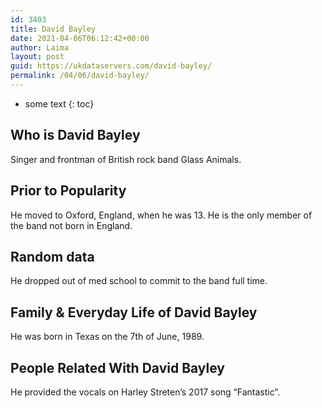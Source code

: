```yaml
---
id: 3403
title: David Bayley
date: 2021-04-06T06:12:42+00:00
author: Laima
layout: post
guid: https://ukdataservers.com/david-bayley/
permalink: /04/06/david-bayley/
---
```


* some text
{: toc}


## Who is David Bayley
                  
                  
                  
Singer and frontman of British rock band Glass Animals. 
                  
              
            
              
            
                
                
                
## Prior to Popularity
                  
                  
                  
He moved to Oxford, England, when he was 13. He is the only member of the band not born in England.
                  
              
            
              
            
                
                
                
## Random data
                  
                  
                  
He dropped out of med school to commit to the band full time. 
                  
              
            
              
            
                
                
                
## Family & Everyday Life of David Bayley
                  
                  
                  
He was born in Texas on the 7th of June, 1989. 
                  
              
            
              
            
                
                
                
## People Related With David Bayley
                  
                  
                  
He provided the vocals on Harley Streten&#8217;s 2017 song &#8220;Fantastic&#8221;.  
                  
              
            
              
            
                
              
            
              
              
            
            
              
            
          
          
          